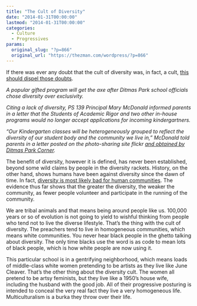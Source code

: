 ```yaml
---
title: "The Cult of Diversity"
date: "2014-01-31T00:00:00"
lastmod: "2014-01-31T00:00:00"
categories:
  - Culture
  - Progressives
params:
  original_slug: "?p=866"
  original_url: "https://thezman.com/wordpress/?p=866"
---
```


If there was ever any doubt that the cult of diversity was, in fact, a
cult, <a
href="http://www.nydailynews.com/new-york/brooklyn-school-cutting-gifted-program-boost-diversity-article-1.1595864"
rel="noopener noreferrer" target="_blank">this should dispel those
doubts</a>.

*A popular gifted program will get the axe after Ditmas Park school
officials chose diversity over exclusivity.*

*Citing a lack of diversity, PS 139 Principal Mary McDonald informed
parents in a letter that the Students of Academic Rigor and two other
in-house programs would no longer accept applications for incoming
kindergartners.*

*“Our Kindergarten classes will be heterogeneously grouped to reflect
the diversity of our student body and the community we live in,”
McDonald told parents in a letter posted on the photo-sharing site
flickr <a
href="http://ditmasparkcorner.com/blog/news/breaking-ps-139-ending-soar-mini-schools-next-school-year"
rel="noopener noreferrer" target="_blank">and obtained by Ditmas Park
Corner</a>.*

The benefit of diversity, however it is defined, has never been
established, beyond some wild claims by people in the diversity rackets.
History, on the other hand, shows humans have been against diversity
since the dawn of time. In fact, <a
href="http://www.boston.com/news/globe/ideas/articles/2007/08/05/the_downside_of_diversity/?page=full"
rel="noopener noreferrer" target="_blank">diversity is most likely bad
for human communities</a>. The evidence thus far shows that the greater
the diversity, the weaker the community, as fewer people volunteer and
participate in the running of the community.

We are tribal animals and that means being around people like us.
100,000 years or so of evolution is not going to yield to wishful
thinking from people who tend not to live the diverse lifestyle. That’s
the thing with the cult of diversity. The preachers tend to live in
homogeneous communities, which means white communities. You never hear
black people in the ghetto talking about diversity. The only time blacks
use the word is as code to mean lots of black people, which is how white
people are now using it.

This particular school is in a gentrifying neighborhood, which means
loads of middle-class white women pretending to be artists as they live
like June Cleaver. That’s the other thing about the diversity cult. The
women all pretend to be artsy feminists, but they live like a 1950’s
house wife, including the husband with the good job. All of their
progressive posturing is intended to conceal the very real fact they
live a very homogeneous life. Multiculturalism is a burka they throw
over their life.
